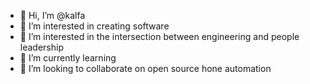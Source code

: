 - 👋 Hi, I’m @kalfa
- 👀 I’m interested in creating software
- 👀 I’m interested in the intersection between engineering and people leadership 
- 🌱 I’m currently learning
- 💞️ I’m looking to collaborate on open source hone automation 


<!---
kalfa/kalfa is a ✨ special ✨ repository because its `README.md` (this file) appears on your GitHub profile.
You can click the Preview link to take a look at your changes.
<a rel="me" href="https://mastodon.org.uk/@kalfa">Mastodon</a>
--->
